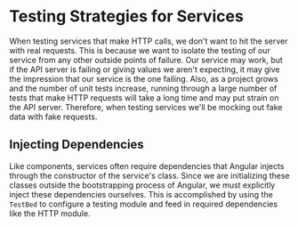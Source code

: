 # Testing Strategies for Services

When testing services that make HTTP calls, we don't want to hit the server with real requests. This is because we want to isolate the testing of our service from any other outside points of failure. Our service may work, but if the API server is failing or giving values we aren't expecting, it may give the impression that our service is the one failing. Also, as a project grows and the number of unit tests increase, running through a large number of tests that make HTTP requests will take a long time and may put strain on the API server. Therefore, when testing services we'll be mocking out fake data with fake requests.

## Injecting Dependencies

Like components, services often require dependencies that Angular injects through the constructor of the service's class. Since we are initializing these classes outside the bootstrapping process of Angular, we must explicitly inject these dependencies ourselves. This is accomplished by using the `TestBed` to configure a testing module and feed in required dependencies like the HTTP module.

